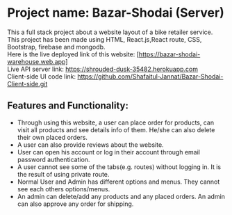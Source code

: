 # Project name: Bazar-Shodai (Server)

This a full stack project about a website layout of a bike retailer service. This project has been made using HTML, React.js,React route, CSS, Bootstrap, firebase and mongodb.<br />
Here is the live deployed link of this website: [https://bazar-shodai-warehouse.web.app] <br />
Live API server link: https://shrouded-dusk-35482.herokuapp.com <br />
Client-side UI code link: https://github.com/Shafaitul-Jannat/Bazar-Shodai-Client-side.git

## Features and Functionality:
- Through using this website, a user can place order for products, can visit all products and see details info of them. He/she can also delete their own placed orders.
- A user can also provide reviews about the website.
- User can open his account or log in their account through email password authentication.
- A user cannot see some of the tabs(e.g. routes) without logging in. It is the result of using private route.
- Normal User and Admin has different options and menus. They cannot see each others options/menus.
- An admin can delete/add any products and any placed orders. An admin can also approve any order for shipping.
